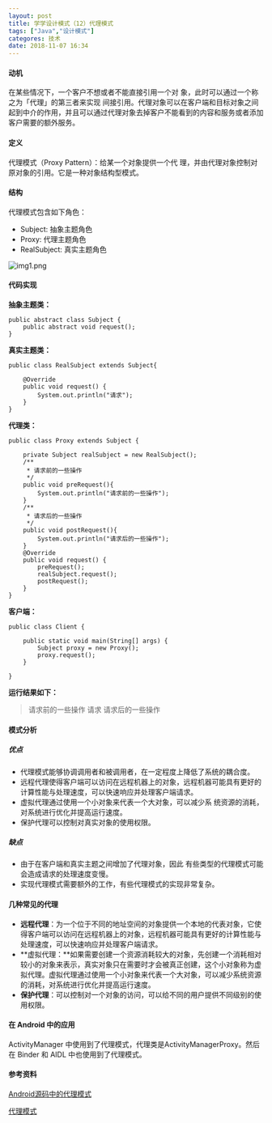```yaml
---
layout: post
title: 学学设计模式（12）代理模式
tags: ["Java","设计模式"]
categores: 技术
date: 2018-11-07 16:34
---
```


#### 动机

在某些情况下，一个客户不想或者不能直接引用一个对 象，此时可以通过一个称之为「代理」的第三者来实现 间接引用。代理对象可以在客户端和目标对象之间起到中介的作用，并且可以通过代理对象去掉客户不能看到的内容和服务或者添加客户需要的额外服务。

#### 定义

代理模式（Proxy Pattern）：给某一个对象提供一个代 理，并由代理对象控制对原对象的引用。它是一种对象结构型模式。

#### 结构

代理模式包含如下角色：

- Subject: 抽象主题角色
- Proxy: 代理主题角色
- RealSubject: 真实主题角色

![img1.png](https://i.loli.net/2019/08/29/e3rxHQuUdhR9qj7.jpg)

#### 代码实现

**抽象主题类：**

```
public abstract class Subject {
	public abstract void request();
}
```

**真实主题类：**

```
public class RealSubject extends Subject{

	@Override
	public void request() {
		System.out.println("请求");
	}
}
```

**代理类：**

```
public class Proxy extends Subject {

	private Subject realSubject = new RealSubject();
	/**
	 * 请求前的一些操作
	 */
	public void preRequest(){
		System.out.println("请求前的一些操作");
	}
	/**
	 * 请求后的一些操作
	 */
	public void postRequest(){
		System.out.println("请求后的一些操作");
	}
	@Override
	public void request() {
		preRequest();
		realSubject.request();
		postRequest();
	}
}
```

**客户端：**

```
public class Client {

    public static void main(String[] args) {
        Subject proxy = new Proxy();
        proxy.request();
    }

}
```

**运行结果如下：**

> 请求前的一些操作
请求
请求后的一些操作

#### 模式分析

##### 优点

- 代理模式能够协调调用者和被调用者，在一定程度上降低了系统的耦合度。
- 远程代理使得客户端可以访问在远程机器上的对象，远程机器可能具有更好的计算性能与处理速度，可以快速响应并处理客户端请求。
- 虚拟代理通过使用一个小对象来代表一个大对象，可以减少系 统资源的消耗，对系统进行优化并提高运行速度。
- 保护代理可以控制对真实对象的使用权限。

##### 缺点

- 由于在客户端和真实主题之间增加了代理对象，因此 有些类型的代理模式可能会造成请求的处理速度变慢。
- 实现代理模式需要额外的工作，有些代理模式的实现非常复杂。

#### 几种常见的代理

- **远程代理**：为一个位于不同的地址空间的对象提供一个本地的代表对象，它使得客户端可以访问在远程机器上的对象，远程机器可能具有更好的计算性能与处理速度，可以快速响应并处理客户端请求。
- **虚拟代理：**如果需要创建一个资源消耗较大的对象，先创建一个消耗相对较小的对象来表示，真实对象只在需要时才会被真正创建，这个小对象称为虚拟代理。虚拟代理通过使用一个小对象来代表一个大对象，可以减少系统资源的消耗，对系统进行优化并提高运行速度。 
- **保护代理**：可以控制对一个对象的访问，可以给不同的用户提供不同级别的使用权限。

#### 在 Android 中的应用

ActivityManager 中使用到了代理模式，代理类是ActivityManagerProxy。然后在 Binder 和 AIDL 中也使用到了代理模式。

#### 参考资料

[Android源码中的代理模式](https://ivanljt.github.io/blog/2017/08/18/Android%E6%BA%90%E7%A0%81%E4%B8%AD%E7%9A%84%E4%BB%A3%E7%90%86%E6%A8%A1%E5%BC%8F/)

[代理模式](https://design-patterns.readthedocs.io/zh_CN/latest/structural_patterns/proxy.html)